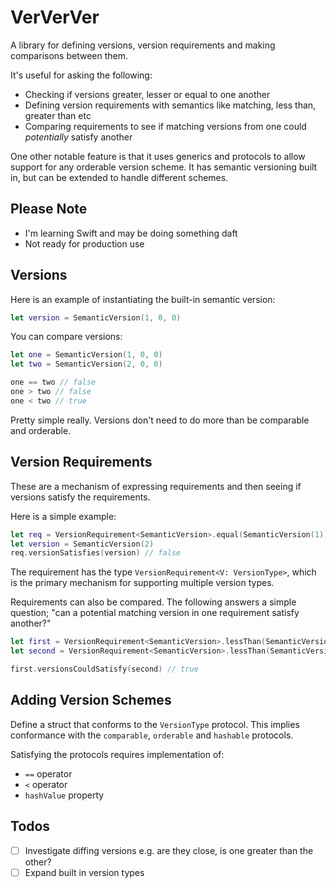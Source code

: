 # VerVerVer

A library for defining versions, version requirements and making comparisons between them.

It's useful for asking the following:

* Checking if versions greater, lesser or equal to one another
* Defining version requirements with semantics like matching, less than, greater than etc
* Comparing requirements to see if matching versions from one could _potentially_ satisfy another

One other notable feature is that it uses generics and protocols to allow support for any orderable version scheme. It has semantic versioning built in, but can be extended to handle different schemes.

## Please Note

* I'm learning Swift and may be doing something daft
* Not ready for production use

## Versions

Here is an example of instantiating the built-in semantic version:

```swift
let version = SemanticVersion(1, 0, 0)
```

You can compare versions:

```swift
let one = SemanticVersion(1, 0, 0)
let two = SemanticVersion(2, 0, 0)

one == two // false
one > two // false
one < two // true
```

Pretty simple really. Versions don't need to do more than be comparable and orderable.

## Version Requirements

These are a mechanism of expressing requirements and then seeing if versions satisfy the requirements.

Here is a simple example:

```swift
let req = VersionRequirement<SemanticVersion>.equal(SemanticVersion(1))
let version = SemanticVersion(2)
req.versionSatisfies(version) // false
```

The requirement has the type `VersionRequirement<V: VersionType>`, which is the primary mechanism for supporting multiple version types.

Requirements can also be compared. The following answers a simple question; "can a potential matching version in one requirement satisfy another?"

```swift
let first = VersionRequirement<SemanticVersion>.lessThan(SemanticVersion(2))
let second = VersionRequirement<SemanticVersion>.lessThan(SemanticVersion(1))

first.versionsCouldSatisfy(second) // true
```

## Adding Version Schemes

Define a struct that conforms to the `VersionType` protocol. This implies conformance with the `comparable`, `orderable` and `hashable` protocols.

Satisfying the protocols requires implementation of:

* `==` operator
* `<` operator
* `hashValue` property

## Todos

* [ ] Investigate diffing versions e.g. are they close, is one greater than the other?
* [ ] Expand built in version types

